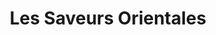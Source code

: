 ---
title: "Les Saveurs Orientales"
url: /saint-maurice-de-beynost/les-saveurs-orientales/
shop: Lebensmittel
---